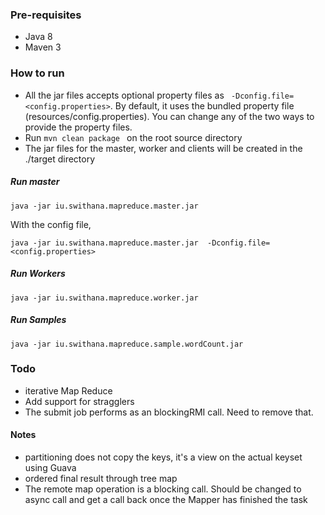 ### Pre-requisites
- Java 8
- Maven 3

### How to run
- All the jar files accepts optional property files as
``` -Dconfig.file=<config.properties>```. By default, it uses the bundled property file (resources/config.properties).
You can change any of the two ways to provide the property files. 
- Run ```mvn clean package ``` on the root source directory
- The jar files for the master, worker and clients will be created in the ./target directory


##### Run master
```
java -jar iu.swithana.mapreduce.master.jar
```

With the config file, 
```
java -jar iu.swithana.mapreduce.master.jar  -Dconfig.file=<config.properties>
```

##### Run Workers
```
java -jar iu.swithana.mapreduce.worker.jar
```

##### Run Samples
```
java -jar iu.swithana.mapreduce.sample.wordCount.jar
```

### Todo
- iterative Map Reduce
- Add support for stragglers
- The submit job performs as an blockingRMI call. Need to remove that. 


#### Notes
- partitioning does not copy the keys, it's a view on the actual keyset using Guava
- ordered final result through tree map
- The remote map operation is a blocking call. Should be changed to async call and get a call back once the
 Mapper has finished the task
 